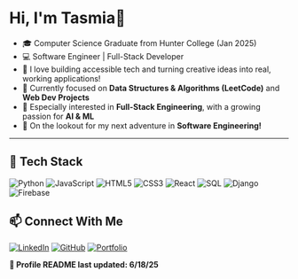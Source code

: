 # Hi, I'm Tasmia👋
- 🎓 Computer Science Graduate from Hunter College (Jan 2025)
- 💻 Software Engineer | Full-Stack Developer  
- 🚀 I love building accessible tech and turning creative ideas into real, working applications!
- 📖 Currently focused on **Data Structures & Algorithms (LeetCode)** and **Web Dev Projects**
- 🎯 Especially interested in **Full-Stack Engineering**, with a growing passion for **AI & ML**
- 🌱 On the lookout for my next adventure in **Software Engineering!**

---

## 🔧 Tech Stack

![Python](https://img.shields.io/badge/Python-3776AB?style=for-the-badge&logo=python&logoColor=white)
![JavaScript](https://img.shields.io/badge/JavaScript-F7DF1E?style=for-the-badge&logo=javascript&logoColor=black)
![HTML5](https://img.shields.io/badge/HTML5-E34F26?style=for-the-badge&logo=html5&logoColor=white)
![CSS3](https://img.shields.io/badge/CSS3-1572B6?style=for-the-badge&logo=css3&logoColor=white)
![React](https://img.shields.io/badge/React-61DAFB?style=for-the-badge&logo=react&logoColor=black)
![SQL](https://img.shields.io/badge/SQL-4479A1?style=for-the-badge&logo=postgresql&logoColor=white)
![Django](https://img.shields.io/badge/Django-092E20?style=for-the-badge&logo=django&logoColor=white)
![Firebase](https://img.shields.io/badge/Firebase-FFCA28?style=for-the-badge&logo=firebase&logoColor=black)


## 📫 Connect With Me

[![LinkedIn](https://img.shields.io/badge/LinkedIn-blue?style=for-the-badge&logo=linkedin)](https://www.linkedin.com/in/tasmiachow/)
[![GitHub](https://img.shields.io/badge/GitHub-black?style=for-the-badge&logo=github)](https://github.com/tasmiachow)
[![Portfolio](https://img.shields.io/badge/Portfolio-00C4B3?style=for-the-badge)](https://tasmiachow.github.io/Portfolio.github.io/)

<!--
## GitHub Stats
![Tasmia's GitHub Stats](https://github-readme-stats.vercel.app/api?username=tasmiachow&show_icons=true&theme=tokyonight)
-->
**📌 Profile README last updated: 6/18/25**
<!--
**tasmiachow/tasmiachow** is a ✨ _special_ ✨ repository because its `README.md` (this file) appears on your GitHub profile.

Here are some ideas to get you started:

- 🔭 I’m currently working on ...
- 🌱 I’m currently learning ...
- 👯 I’m looking to collaborate on ...
- 🤔 I’m looking for help with ...
- 💬 Ask me about ...
- 📫 How to reach me: ...
- 😄 Pronouns: ...
- ⚡ Fun fact: ...
-->
